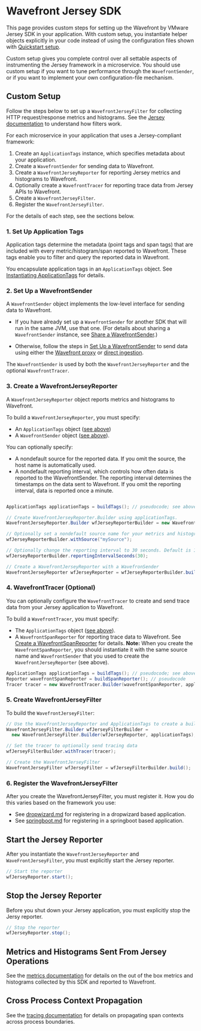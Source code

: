 # Wavefront Jersey SDK
This page provides custom steps for setting up the Wavefront by VMware Jersey SDK in your application. With custom setup, you instantiate helper objects explicitly in your code instead of using the configuration files shown with [Quickstart setup](https://github.com/wavefrontHQ/wavefront-jersey-sdk-java#quickstart).

Custom setup gives you complete control over all settable aspects of instrumenting the Jersey framework in a microservice. You should use custom setup if you want to tune performance through the `WavefrontSender`, or if you want to implement your own configuration-file mechanism.  

## Custom Setup
Follow the steps below to set up a `WavefrontJerseyFilter` for collecting HTTP request/response metrics and histograms. See the [Jersey documentation](https://jersey.github.io/documentation/latest/filters-and-interceptors.html) to understand how filters work.

For each microservice in your application that uses a Jersey-compliant framework: 
1. Create an `ApplicationTags` instance, which specifies metadata about your application.
2. Create a `WavefrontSender` for sending data to Wavefront.
3. Create a `WavefrontJerseyReporter` for reporting Jersey metrics and histograms to Wavefront.
4. Optionally create a `WavefrontTracer` for reporting trace data from Jersey APIs to Wavefront.
5. Create a `WavefrontJerseyFilter`.
6. Register the `WavefrontJerseyFilter`.

For the details of each step, see the sections below.

### 1. Set Up Application Tags
Application tags determine the metadata (point tags and span tags) that are included with every metric/histogram/span reported to Wavefront. These tags enable you to filter and query the reported data in Wavefront.

You encapsulate application tags in an `ApplicationTags` object. See [Instantiating ApplicationTags](https://github.com/wavefrontHQ/wavefront-sdk-java/blob/master/docs/apptags.md) for details.

### 2. Set Up a WavefrontSender

A `WavefrontSender` object implements the low-level interface for sending data to Wavefront. 

* If you have already set up a `WavefrontSender` for another SDK that will run in the same JVM, use that one.  (For details about sharing a `WavefrontSender` instance, see [Share a WavefrontSender](https://github.com/wavefrontHQ/wavefront-sdk-java/blob/master/docs/sender.md#share-a-wavefrontsender).)

* Otherwise, follow the steps in [Set Up a WavefrontSender](https://github.com/wavefrontHQ/wavefront-sdk-java/blob/master/docs/sender.md#set-up-a-wavefrontsender) to send data using either the [Wavefront proxy](https://docs.wavefront.com/proxies.html) or [direct ingestion](https://docs.wavefront.com/direct_ingestion.html).

The `WavefrontSender` is used by both the `WavefrontJerseyReporter` and the optional `WavefrontTracer`.

### 3. Create a WavefrontJerseyReporter
A `WavefrontJerseyReporter` object reports metrics and histograms to Wavefront.

To build a `WavefrontJerseyReporter`, you must specify:
* An `ApplicationTags` object ([see above](https://github.com/wavefrontHQ/wavefront-jersey-sdk-java#1-set-up-application-tags))
* A `WavefrontSender` object ([see above](https://github.com/wavefrontHQ/wavefront-jersey-sdk-java#2-set-up-a-wavefrontsender)).

You can optionally specify:
* A nondefault source for the reported data. If you omit the source, the host name is automatically used.
* A nondefault reporting interval, which controls how often data is reported to the WavefrontSender. The reporting interval determines the timestamps on the data sent to Wavefront. If you omit the reporting interval, data is reported once a minute.

```java

ApplicationTags applicationTags = buildTags(); // pseudocode; see above

// Create WavefrontJerseyReporter.Builder using applicationTags.
WavefrontJerseyReporter.Builder wfJerseyReporterBuilder = new WavefrontJerseyReporter.Builder(applicationTags);

// Optionally set a nondefault source name for your metrics and histograms. Omit this statement to use the host name.
wfJerseyReporterBuilder.withSource("mySource");

// Optionally change the reporting interval to 30 seconds. Default is 1 minute
wfJerseyReporterBuilder.reportingIntervalSeconds(30);

// Create a WavefrontJerseyReporter with a WavefronSender
WavefrontJerseyReporter wfJerseyReporter = wfJerseyReporterBuilder.build(wavefrontSender);
```

### 4. WavefrontTracer (Optional)
You can optionally configure the `WavefrontTracer` to create and send trace data from your Jersey application to Wavefront.

To build a `WavefrontTracer`, you must specify:
* The `ApplicationTags` object ([see above](https://github.com/wavefrontHQ/wavefront-jersey-sdk-java#1-set-up-application-tags)).
* A `WavefrontSpanReporter` for reporting trace data to Wavefront. See [Create a WavefrontSpanReporter](https://github.com/wavefrontHQ/wavefront-opentracing-sdk-java#create-a-wavefrontspanreporter) for details.
  **Note:** When you create the `WavefrontSpanReporter`, you should instantiate it with the same source name and `WavefrontSender` that you used to create the `WavefrontJerseyReporter` (see above).

```java
ApplicationTags applicationTags = buildTags(); // pseudocode; see above
Reporter wavefrontSpanReporter = buildSpanReporter(); // pseudocode
Tracer tracer = new WavefrontTracer.Builder(wavefrontSpanReporter, applicationTags).build();
```

### 5. Create WavefrontJerseyFilter
To build the `WavefrontJerseyFilter`:

```java
// Use the WavefrontJerseyReporter and ApplicationTags to create a builder
WavefrontJerseyFilter.Builder wfJerseyFilterBuilder =
  new WavefrontJerseyFilter.Builder(wfJerseyReporter, applicationTags);

// Set the tracer to optionally send tracing data
wfJerseyFilterBuilder.withTracer(tracer);

// Create the WavefrontJerseyFilter
WavefrontJerseyFilter wfJerseyFilter = wfJerseyFilterBuilder.build();
```


### 6. Register the WavefrontJerseyFilter
After you create the WavefrontJerseyFilter, you must register it. How you do this varies based on the framework you use:

* See [dropwizard.md](https://github.com/wavefrontHQ/wavefront-jersey-sdk-java/tree/master/docs/dropwizard.md) for registering in a dropwizard based application.
* See [springboot.md](https://github.com/wavefrontHQ/wavefront-jersey-sdk-java/tree/master/docs/springboot.md) for registering in a springboot based application.

## Start the Jersey Reporter
After you instantiate the `WavefrontJerseyReporter` and `WaveFrontJerseyFilter`, you must explicitly start the Jersey reporter.

```java
// Start the reporter
wfJerseyReporter.start();
```

## Stop the Jersey Reporter

Before you shut down your Jersey application, you must explicitly stop the Jersy reporter.
```java
// Stop the reporter
wfJerseyReporter.stop();
```

## Metrics and Histograms Sent From Jersey Operations

See the [metrics documentation](https://github.com/wavefrontHQ/wavefront-jersey-sdk-java/tree/master/docs/metrics.md) for details on the out of the box metrics and histograms collected by this SDK and reported to Wavefront.

## Cross Process Context Propagation
See the [tracing documentation](https://github.com/wavefrontHQ/wavefront-opentracing-sdk-java#cross-process-context-propagation) for details on propagating span contexts across process boundaries.

